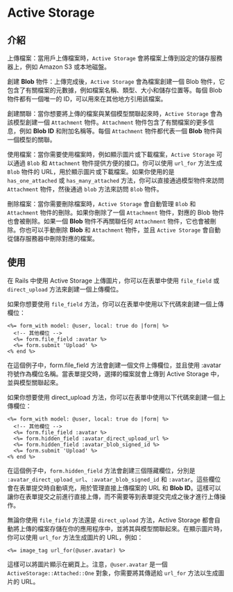 # Active Storage

## 介紹
上傳檔案：當用戶上傳檔案時，`Active Storage` 會將檔案上傳到設定的儲存服務器上，例如 Amazon S3 或本地磁盤。

創建 **Blob** 物件：上傳完成後，`Active Storage` 會為檔案創建一個 Blob 物件，它包含了有關檔案的元數據，例如檔案名稱、類型、大小和儲存位置等。每個 Blob 物件都有一個唯一的 ID，可以用來在其他地方引用該檔案。

創建關聯：當你想要將上傳的檔案與某個模型關聯起來時，`Active Storage` 會為該模型創建一個 `Attachment` 物件。`Attachment` 物件包含了有關檔案的更多信息，例如 **Blob ID** 和附加名稱等。每個 `Attachment` 物件都代表一個 **Blob** 物件與一個模型的關聯。

使用檔案：當你需要使用檔案時，例如顯示圖片或下載檔案，`Active Storage` 可以通過 `Blob` 和 `Attachment` 物件提供方便的接口。你可以使用 `url_for` 方法生成 `Blob` 物件的 URL，用於顯示圖片或下載檔案。如果你使用的是 `has_one_attached` 或 `has_many_attached` 方法，你可以直接通過模型物件來訪問 `Attachment` 物件，然後通過 `blob` 方法來訪問 `Blob` 物件。

刪除檔案：當你需要刪除檔案時，`Active Storage` 會自動管理 `Blob` 和 `Attachment` 物件的刪除。如果你刪除了一個 `Attachment` 物件，對應的 Blob 物件也會被刪除。如果一個 **Blob** 物件不再關聯任何 `Attachment` 物件，它也會被刪除。你也可以手動刪除 **Blob** 和 `Attachment` 物件，並且 `Active Storage` 會自動從儲存服務器中刪除對應的檔案。

## 使用

在 Rails 中使用 Active Storage 上傳圖片，你可以在表單中使用 `file_field` 或 `direct_upload` 方法來創建一個上傳欄位。

如果你想要使用 `file_field` 方法，你可以在表單中使用以下代碼來創建一個上傳欄位：

```erb
<%= form_with model: @user, local: true do |form| %>
  <!-- 其他欄位 -->
  <%= form.file_field :avatar %>
  <%= form.submit 'Upload' %>
<% end %>
```

在這個例子中，form.file_field 方法會創建一個文件上傳欄位，並且使用 :avatar 符號作為欄位名稱。當表單提交時，選擇的檔案就會上傳到 Active Storage 中，並與模型關聯起來。

如果你想要使用 direct_upload 方法，你可以在表單中使用以下代碼來創建一個上傳欄位：

``` erb
<%= form_with model: @user, local: true do |form| %>
  <!-- 其他欄位 -->
  <%= form.file_field :avatar %>
  <%= form.hidden_field :avatar_direct_upload_url %>
  <%= form.hidden_field :avatar_blob_signed_id %>
  <%= form.submit 'Upload' %>
<% end %>
```
在這個例子中，`form.hidden_field` 方法會創建三個隱藏欄位，分別是 `:avatar_direct_upload_url`、`:avatar_blob_signed_id` 和 `:avatar`。這些欄位會在表單提交時自動填充，用於管理直接上傳檔案的 URL 和 **Blob ID**。這樣可以讓你在表單提交之前進行直接上傳，而不需要等到表單提交完成之後才進行上傳操作。

無論你使用 `file_field` 方法還是 `direct_upload` 方法，Active Storage 都會自動將上傳的檔案存儲在你的應用程序中，並將其與模型關聯起來。在顯示圖片時，你可以使用 `url_for` 方法生成圖片的 URL，例如：

``` erb
<%= image_tag url_for(@user.avatar) %>
```

這樣可以將圖片顯示在網頁上。注意，`@user.avatar` 是一個 `ActiveStorage::Attached::One` 對象，你需要將其傳遞給 `url_for` 方法以生成圖片的 URL。
